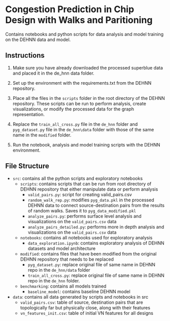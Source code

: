 # Congestion Prediction in Chip Design with Walks and Paritioning

Contains notebooks and python scripts for data analysis and model training on 
the DEHNN data and model.

## Instructions

1. Make sure you have already downloaded the processed superblue data and placed 
it in the de_hnn data folder.

2. Set up the environment with the requirements.txt from the DEHNN repository.

3. Place all the files in the `scripts` folder in the root directory of the 
DEHNN repository. These scripts can be run to perform analysis, create 
visualizations, or modify the processed data for the graph representation.

4. Replace the `train_all_cross.py` file in the `de_hnn` folder and 
`pyg_dataset.py` file in the `de_hnn\data` folder with those of the same name 
in the `modified` folder.

5. Run the notebook, analysis and model training scripts with the DEHNN 
environment.

## File Structure

- `src`: contains all the python scripts and exploratory notebooks
   - `scripts`: contains scripts that can be run from root directory of DEHNN 
    repository that either manipulate data or perform analysis
      - `valid_pairs.py`: script for creating valid_pairs.csv
      - `random_walk_rep.py`: modifies `pyg_data.pkl` in the processed DEHNN 
        data to connect source-destination pairs from the results of random 
        walks. Saves it to `pyg_data_modified.pkl`
      - `analyze_pairs.py`: performs surface level analysis and visualizations
         on the `valid_pairs.csv` data
      - `analyze_pairs_detailed.py`: performs more in depth analysis and 
       visualizations on the `valid_pairs.csv` data
   - `notebooks`: contains all notebooks used for exploratory analysis
      - `data_exploration.ipynb`: contains exploratory analysis of DEHNN 
        datasets and model architecture
   - `modified`: contains files that have been modified from the original DEHNN 
    repository that needs to be replaced
      - `pyg_dataset.py`: replace original file of same name in DEHNN repo in 
      the `de_hnn/data` folder
      - `train_all_cross.py`: replace original file of same name in DEHNN repo 
      in the `de_hnn` folder. 
   - `benchmarking`: contains all models trained
      - `baseline_model`: contains baseline DEHNN model 
- `data`: contains all data generated by scripts and notebooks in src
   - `valid_pairs.csv`: table of source, destination pairs that are 
    topologically far but physically close, along with their features
   - `vn_features_init.csv`: table of initial VN features for all designs
